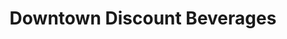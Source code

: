 ---
title: "Downtown Discount Beverages"
url: /dover/downtown-discount-beverages/
shop: Getränke
---